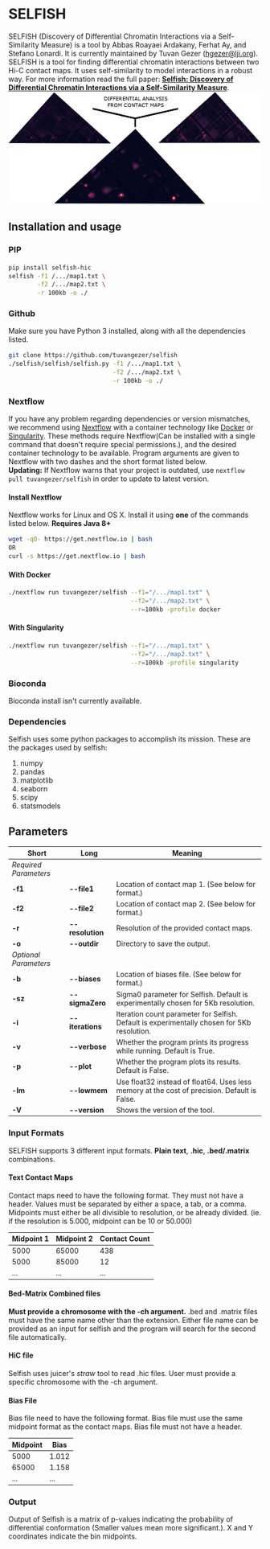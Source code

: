 # SELFISH
SELFISH (Discovery of Differential Chromatin Interactions via a Self-Similarity Measure) is a tool by Abbas Roayaei Ardakany, Ferhat Ay, and Stefano Lonardi. It is currently maintained by Tuvan Gezer (hgezer@lji.org).  
SELFISH is a tool for finding differential chromatin interactions
between two Hi-C contact maps. It uses self-similarity to model interactions 
in a robust way. For more information read the full 
paper: <a href="https://www.biorxiv.org/content/10.1101/540708v1?rss=1" target="_blank">**Selfish: Discovery of Differential Chromatin Interactions via a Self-Similarity Measure**</a>. 
![DCI](/demo.png)
## Installation and usage
### PIP
```bash
pip install selfish-hic
selfish -f1 /.../map1.txt \
        -f2 /.../map2.txt \
        -r 100kb -o ./
```
### Github
Make sure you have Python 3 installed, along with all the dependencies listed.
```bash
git clone https://github.com/tuvangezer/selfish
./selfish/selfish/selfish.py -f1 /.../map1.txt \
                             -f2 /.../map2.txt \
                             -r 100kb -o ./
```
### Nextflow
If you have any problem regarding dependencies or version mismatches, we recommend using <a href="https://www.nextflow.io/" target="_blank">Nextflow</a> with a container technology like <a href="https://www.docker.com/get-started" target="_blank">Docker</a> or <a href="https://singularity.lbl.gov/" target="_blank">Singularity</a>. These methods require Nextflow(Can be installed with a single command that doesn't require special permissions.), and the desired container technology to be available.
Program arguments are given to Nextflow with two dashes and the short format listed below.   
**Updating:** If Nextflow warns that your project is outdated, use `nextflow pull tuvangezer/selfish` in order to update to latest version.
#### Install Nextflow
Nextflow works for Linux and OS X. Install it using **one** of the commands listed below. **Requires Java 8+**
```bash
wget -qO- https://get.nextflow.io | bash
OR
curl -s https://get.nextflow.io | bash
```

#### With Docker
```bash
./nextflow run tuvangezer/selfish --f1="/.../map1.txt" \
                                  --f2="/.../map2.txt" \
                                  --r=100kb -profile docker
```

#### With Singularity
```bash
./nextflow run tuvangezer/selfish --f1="/.../map1.txt" \
                                  --f2="/.../map2.txt" \
                                  --r=100kb -profile singularity
```

### Bioconda
Bioconda install isn't currently available.
### Dependencies
Selfish uses some python packages to accomplish its mission. These are the packages used by selfish:
1. numpy
2. pandas
3. matplotlib
4. seaborn
5. scipy
6. statsmodels

## Parameters
| Short | Long | Meaning |
|---|---|---|
|_Required Parameters_| | |
| **-f1** | **--file1** | Location of contact map 1. (See below for format.) |
| **-f2** | **--file2** | Location of contact map 2. (See below for format.) |
| **-r** | **--resolution** | Resolution of the provided contact maps. |
| **-o** | **--outdir** | Directory to save the output. |
| _Optional Parameters_ | | |
| **-b** | **--biases** | Location of biases file. (See below for format.) |
| **-sz** | **--sigmaZero** | Sigma0 parameter for Selfish. Default is experimentally chosen for 5Kb resolution.|
| **-i** | **--iterations** | Iteration count parameter for Selfish. Default is experimentally chosen for 5Kb resolution.|
| **-v** | **--verbose** | Whether the program prints its progress while running. Default is True. |
| **-p** | **--plot** | Whether the program plots its results. Default is False. |
| **-lm** | **--lowmem** | Use float32 instead of float64. Uses less memory at the cost of precision. Default is False. |
| **-V** | **--version** | Shows the version of the tool. |

### Input Formats
SELFISH supports 3 different input formats. **Plain text**, **.hic**, **.bed/.matrix** combinations.
#### Text Contact Maps
Contact maps need to have the following format. They must not have a header. 
Values must be separated by either a space, a tab, or a comma.
Midpoints must either be all divisible to resolution, or be already divided. (ie. if the resolution is 5.000, midpoint can be 10 or 50.000)

| Midpoint 1 | Midpoint 2 | Contact Count |
|---|---|---|
| 5000 | 65000 | 438 |
| 5000 | 85000 | 12 |
| ... | ... | ... |


#### Bed-Matrix Combined files
**Must provide a chromosome with the -ch argument.**
.bed and .matrix files must have the same name other than the extension.
 Either file name can be provided as an input for selfish and the program will search for the second file automatically.
 
 
#### HiC file
Selfish uses juicer's *straw* tool to read .hic files. User must provide a specific chromosome with the -ch argument.

#### Bias File
Bias file need to have the following format.
Bias file must use the same midpoint format as the contact maps.
Bias file must not have a header.

| Midpoint | Bias |
|---|---|
| 5000 | 1.012 |
| 65000 | 1.158 |
| ... | ... |

### Output
Output of Selfish is a matrix of p-values indicating the probability of differential conformation (Smaller values mean more significant.). 
X and Y coordinates indicate the bin midpoints.